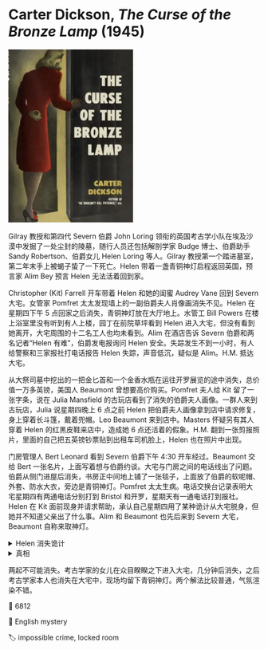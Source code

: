 # Carter Dickson, <i>The Curse of the Bronze Lamp</i> (1945)

<img src=images/1945_cover.jpg width=250/>

Gilray 教授和第四代 Severn 伯爵 John Loring 领衔的英国考古学小队在埃及沙漠中发掘了一处尘封的陵墓，随行人员还包括解剖学家 Budge 博士、伯爵助手 Sandy Robertson、伯爵女儿 Helen Loring 等人。Gilray 教授第一个踏进墓室，第二年末手上被蝎子蛰了一下死亡。Helen 带着一盏青铜神灯启程返回英国，预言家 Alim Bey 预言 Helen 无法活着回到家。

Christopher (Kit) Farrell 开车带着 Helen 和她的闺蜜 Audrey Vane 回到 Severn 大宅。女管家 Pomfret 太太发现墙上的一副伯爵夫人肖像画消失不见。Helen 在星期四下午 5 点回家之后消失，青铜神灯放在大厅地上。水管工 Bill Powers 在楼上浴室里没有听到有人上楼，园丁在前院草坪看到 Helen 进入大宅，但没有看到她离开，大宅周围的十二名工人也均未看到。Alim 在酒店告诉 Severn 伯爵和两名记者“Helen 有难”，伯爵发电报询问 Helen 安全。失踪发生不到一小时，有人给警察和三家报社打电话报告 Helen 失踪，声音低沉，疑似是 Alim。H.M. 抵达大宅。

从大祭司墓中挖出的一把金匕首和一个金香水瓶在运往开罗展览的途中消失，总价值一万多英镑，美国人 Beaumont 曾想要高价购买。Pomfret 夫人给 Kit 留了一张字条，说在 Julia Mansfield 的古玩店看到了消失的伯爵夫人画像。一群人来到古玩店，Julia 说星期四晚上 6 点之前 Helen 把伯爵夫人画像拿到店中请求修复，身上穿着长斗篷，戴着兜帽。Leo Beaumont 来到店中。Masters 怀疑另有其人穿着 Helen 的红黑皮鞋来店中，造成她 6 点还活着的假象。H.M. 翻到一张剪报照片，里面的自己把五英镑钞票贴到出租车司机脸上，Helen 也在照片中出现。

门房管理人 Bert Leonard 看到 Severn 伯爵下午 4:30 开车经过。Beaumont 交给 Bert 一张名片，上面写着想与伯爵约谈。大宅与门房之间的电话线出了问题。伯爵从侧门进屋后消失，书房正中间地上铺了一张毯子，上面放了伯爵的软呢帽、外套、防水大衣，旁边是青铜神灯。Pomfret 太太生病。电话交换台记录表明大宅星期四有两通电话分别打到 Bristol 和开罗，星期天有一通电话打到报社。Helen 在 Kit 面前现身并请求帮助，承认自己星期四用了某种诡计从大宅脱身，但她并不知道父亲出了什么事。Alim 和 Beaumont 也先后来到 Severn 大宅，Beaumont 自称来取神灯。

<details><summary>Helen 消失诡计</summary>
管家 Benson 提前在 Helen 房间准备了鲜花，说明他早知道小姐要回家，可他却说小姐要过一星期才来（伏线），这是一个矛盾。Helen 在 Benson 的掩护下进屋脱掉雨衣，化身为女仆 Annie（伏线：挖掘工作使得她的双手粗糙），用放假外出的机会离开，并写信告诉父亲真相。Alim 能正确预言 Helen 消失，是从 Helen 父亲那里得到了消息。Benson 取下伯爵夫人画像，是为了避免有人注意到 Annie 与画像容貌相似。Helen 把画拿去古玩店修复，是为了隐藏画像。Bert 之前见过 Annie，Helen 开车经过大门的时候故意掉了一根烟弯腰去拾，所以 Bert 只看到她的头顶。Benson 从餐具室打电话给报社和警局说 Helen 失踪。
</details>

<details><summary>真相</summary>
Beaumont 在开罗花高价从 Robertson 手中买下匕首和香水瓶，由 Robertson 负责用 Severn 伯爵的出口许可证走私出埃及。Severn 伯爵识破 Robertson 的勾当。Robertson 号称下午 5 点在伦敦，和 Kit 通过电话，但电话记录里并没有从伦敦打来的电话（伏线）。伯爵失踪后，Julia 来到伯爵大宅，决定把装着匕首和香水瓶的包裹放回书房。Beaumont 拿到了 Julia 的包裹。午后伯爵与 Robertson 一起开车从伦敦前往古玩店取回匕首和香水瓶，Robertson 将伯爵扼杀，取下帽子、外套、钥匙，将尸体沉入河中。Robertson 冒充伯爵回到大宅，在书房中留下衣物，然后冒雨离开。Beaumont 看到的“Severn 伯爵”是 Robertson 假扮。伯爵其实没死，被路过农民救下。
</details>

两起不可能消失。考古学家的女儿在众目睽睽之下进入大宅，几分钟后消失，之后考古学家本人也消失在大宅中，现场均留下青铜神灯。两个解法比较普通，气氛渲染不错。

:link: 6812

:file_folder: English mystery

:label: impossible crime, locked room
